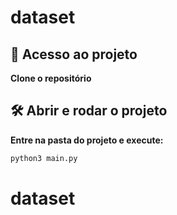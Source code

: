 # dataset

## 📁 Acesso ao projeto

**Clone o repositório**

## 🛠️ Abrir e rodar o projeto

**Entre na pasta do projeto e execute:**

```bash
python3 main.py
```

# dataset
